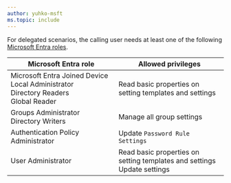 ```yaml
---
author: yuhko-msft
ms.topic: include
---
```


For delegated scenarios, the calling user needs at least one of the following [Microsoft Entra roles](/entra/identity/role-based-access-control/permissions-reference?toc=%2Fgraph%2Ftoc.json).

| Microsoft Entra role                                                                          | Allowed privileges                                                            |
|-----------------------------------------------------------------------------------------------|-------------------------------------------------------------------------------|
| Microsoft Entra Joined Device Local Administrator <br/> Directory Readers <br/> Global Reader | Read basic properties on setting templates and settings                       |
| Groups Administrator <br/> Directory Writers                                                  | Manage all group settings                                                     |
| Authentication Policy Administrator                                                           | Update `Password Rule Settings`                                               |
| User Administrator                                                                            | Read basic properties on setting templates and settings <br/> Update settings |


